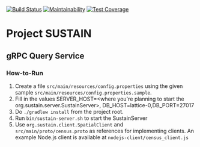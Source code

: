 [![Build Status](https://travis-ci.com/Project-Sustain/sustain-census.svg?branch=master)](https://travis-ci.com/Project-Sustain/sustain-census)
[![Maintainability](https://api.codeclimate.com/v1/badges/643c77ef8bf644ea3492/maintainability)](https://codeclimate.com/github/Project-Sustain/sustain-census/maintainability)
[![Test Coverage](https://api.codeclimate.com/v1/badges/643c77ef8bf644ea3492/test_coverage)](https://codeclimate.com/github/Project-Sustain/sustain-census/test_coverage)

# Project SUSTAIN 
## gRPC Query Service

### How-to-Run

1. Create a file `src/main/resources/config.properties` using the given sample `src/main/resources/config.properties.sample`.
2. Fill in the values SERVER_HOST=<where you're planning to start the org.sustain.server.SustainServer>, DB_HOST=lattice-0,DB_PORT=27017
3. Do `./gradlew install` from the project root.
4. Run `bin/sustain-server.sh` to start the SustainServer
5. Use `org.sustain.client.SpatialClient` and `src/main/proto/census.proto` as references for implementing clients. An example Node.js client is available at `nodejs-client/census_client.js`

